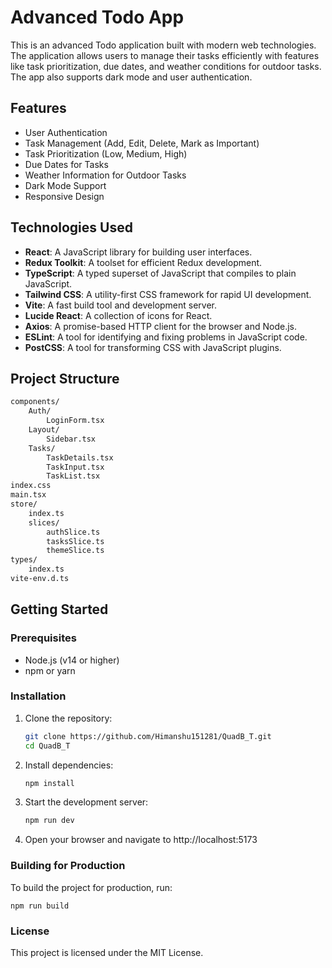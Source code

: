 # Advanced Todo App

This is an advanced Todo application built with modern web technologies. The application allows users to manage their tasks efficiently with features like task prioritization, due dates, and weather conditions for outdoor tasks. The app also supports dark mode and user authentication.

## Features

- User Authentication
- Task Management (Add, Edit, Delete, Mark as Important)
- Task Prioritization (Low, Medium, High)
- Due Dates for Tasks
- Weather Information for Outdoor Tasks
- Dark Mode Support
- Responsive Design

## Technologies Used

- **React**: A JavaScript library for building user interfaces.
- **Redux Toolkit**: A toolset for efficient Redux development.
- **TypeScript**: A typed superset of JavaScript that compiles to plain JavaScript.
- **Tailwind CSS**: A utility-first CSS framework for rapid UI development.
- **Vite**: A fast build tool and development server.
- **Lucide React**: A collection of icons for React.
- **Axios**: A promise-based HTTP client for the browser and Node.js.
- **ESLint**: A tool for identifying and fixing problems in JavaScript code.
- **PostCSS**: A tool for transforming CSS with JavaScript plugins.

## Project Structure
```sh
components/
    Auth/
        LoginForm.tsx
    Layout/
        Sidebar.tsx
    Tasks/
        TaskDetails.tsx
        TaskInput.tsx
        TaskList.tsx
index.css
main.tsx
store/
    index.ts
    slices/
        authSlice.ts
        tasksSlice.ts
        themeSlice.ts
types/
    index.ts
vite-env.d.ts
```


## Getting Started

### Prerequisites

- Node.js (v14 or higher)
- npm or yarn

### Installation

1. Clone the repository:
   ```sh
   git clone https://github.com/Himanshu151281/QuadB_T.git
   cd QuadB_T
   ```

2. Install dependencies:
    ```sh
    npm install
    ```

3. Start the development server:
    ```sh
    npm run dev
    ```

4. Open your browser and navigate to http://localhost:5173

### Building for Production
To build the project for production, run:

    
    npm run build
    

### License
This project is licensed under the MIT License.